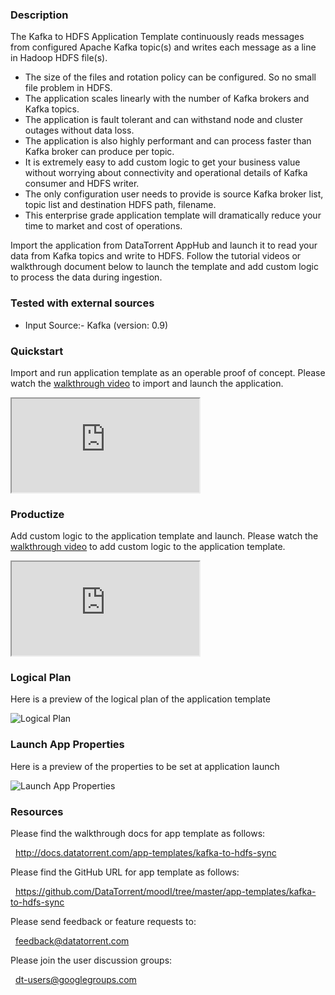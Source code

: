 ### Description
The Kafka to HDFS Application Template continuously reads messages from configured Apache Kafka topic(s) and writes each message as a line in Hadoop HDFS file(s).
- The size of the files and rotation policy can be configured. So no small file problem in HDFS.
- The application scales linearly with the number of Kafka brokers and Kafka topics.
- The application is fault tolerant and can withstand node and cluster outages without data loss.
- The application is also highly performant and can process faster than Kafka broker can produce per topic.
- It is extremely easy to add custom logic to get your business value without worrying about connectivity and operational details of Kafka consumer and HDFS writer.
- The only configuration user needs to provide is source Kafka broker list, topic list and destination HDFS path, filename.
- This enterprise grade application template will dramatically reduce your time to market and cost of operations.

Import the application from DataTorrent AppHub and launch it to read your data from Kafka topics and write to HDFS. Follow the tutorial videos or walkthrough document below to launch the template and add custom logic to process the data during ingestion.

### Tested with external sources
- Input Source:- Kafka (version: 0.9)

### Quickstart
Import and run application template as an operable proof of concept. Please watch the [walkthrough video](https://www.youtube.com/watch?v=d0RSeazfjN8) to import and launch the application.

<iframe src="https://www.youtube.com/embed/d0RSeazfjN8?enablejsapi=1" allowfullscreen="allowfullscreen" class="video" id="basicVideo" ga-track="basicVideo"></iframe>

### Productize
Add custom logic to the application template and launch. Please watch the [walkthrough video](https://www.youtube.com/watch?v=ftMiPECgyDQ) to add custom logic to the application template.

<iframe src="https://www.youtube.com/embed/ftMiPECgyDQ?enablejsapi=1" allowfullscreen="allowfullscreen" class="video" id="advancedVideo" ga-track="advancedVideo"></iframe>

### Logical Plan

Here is a preview of the logical plan of the application template

![Logical Plan](https://www.datatorrent.com/wp-content/uploads/2016/11/Kafka_to_HDFS_DAG.png)

### Launch App Properties

Here is a preview of the properties to be set at application launch

![Launch App Properties](https://www.datatorrent.com/wp-content/uploads/2016/11/Kafka_to_HDFS_properties.png)

### Resources

Please find the walkthrough docs for app template as follows:

&nbsp; <a href="http://docs.datatorrent.com/app-templates/kafka-to-hdfs-sync"  class="docs" id="docs" ga-track="docs" target="_blank">http://docs.datatorrent.com/app-templates/kafka-to-hdfs-sync</a>

Please find the GitHub URL for app template as follows:

&nbsp; <a href="https://github.com/DataTorrent/moodI/tree/master/app-templates/kafka-to-hdfs-sync"  class="github" id="github" ga-track="github" target="_blank">https://github.com/DataTorrent/moodI/tree/master/app-templates/kafka-to-hdfs-sync</a>

Please send feedback or feature requests to:

&nbsp; <a href="mailto:feedback@datatorrent.com"  class="feedback" id="feedback" ga-track="feedback">feedback@datatorrent.com</a>

Please join the user discussion groups:

&nbsp; <a href="mailto:dt-users@googlegroups.com"  class="maillist" id="maillist" ga-track="maillist">dt-users@googlegroups.com</a>
